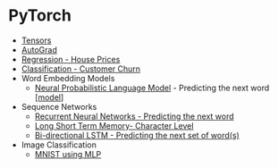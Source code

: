 # PyTorch

* [Tensors](https://github.com/keshav-b/PyTorch/blob/master/Introduction/introduction.ipynb)
* [AutoGrad](https://github.com/keshav-b/PyTorch/blob/master/Introduction/AutoGrad.ipynb)
* [Regression - House Prices ](https://github.com/keshav-b/PyTorch/blob/master/Regression/House%20Prices.ipynb)
* [Classification - Customer Churn](https://github.com/keshav-b/PyTorch/blob/master/Classification/Classification.ipynb)
* Word Embedding Models
    * [Neural Probabilistic Language Model](https://github.com/keshav-b/PyTorch/blob/master/Word%20Embedding%20Models/Neural%20Probabilistic%20Language%20Model.ipynb) - Predicting the next word [[model](https://github.com/keshav-b/PyTorch/blob/master/Word%20Embedding%20Models/model.png)]
* Sequence Networks
    * [Recurrent Neural Networks - Predicting the next word](https://github.com/keshav-b/PyTorch/blob/master/Sequence%20Models/RNN.ipynb)
    * [Long Short Term Memory- Character Level](https://github.com/keshav-b/PyTorch/blob/master/Sequence%20Models/LSTM.ipynb)
    * [Bi-directional LSTM - Predicting the next set of word(s)](https://github.com/keshav-b/PyTorch/blob/master/Sequence%20Models/Bi_LSTM.ipynb)
* Image Classification
    * [MNIST using MLP](https://github.com/keshav-b/PyTorch/blob/master/MNIST/MNIST%20number%20classification%20using%20MLP.ipynb)
    
